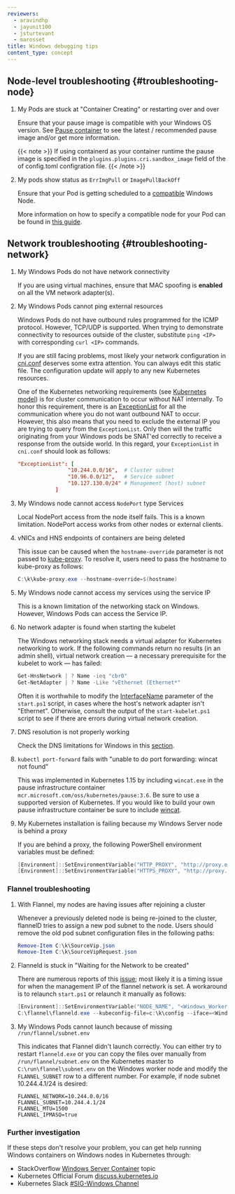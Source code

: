 ```yaml
---
reviewers:
  - aravindhp
  - jayunit100
  - jsturtevant
  - marosset
title: Windows debugging tips
content_type: concept
---
```


<!-- overview -->

<!-- body -->

## Node-level troubleshooting {#troubleshooting-node}

1. My Pods are stuck at "Container Creating" or restarting over and over

   Ensure that your pause image is compatible with your Windows OS version.
   See [Pause container](/docs/concepts/windows/intro/#pause-container)
   to see the latest / recommended pause image and/or get more information.

   {{< note >}}
   If using containerd as your container runtime the pause image is specified in the
   `plugins.plugins.cri.sandbox_image` field of the of config.toml configration file.
   {{< /note >}}

1. My pods show status as `ErrImgPull` or `ImagePullBackOff`

   Ensure that your Pod is getting scheduled to a
   [compatible](https://docs.microsoft.com/virtualization/windowscontainers/deploy-containers/version-compatibility)
   Windows Node.

   More information on how to specify a compatible node for your Pod can be found in
   [this guide](/docs/concepts/windows/user-guide/#ensuring-os-specific-workloads-land-on-the-appropriate-container-host).

## Network troubleshooting {#troubleshooting-network}

1. My Windows Pods do not have network connectivity

   If you are using virtual machines, ensure that MAC spoofing is **enabled** on all
   the VM network adapter(s).

1. My Windows Pods cannot ping external resources

   Windows Pods do not have outbound rules programmed for the ICMP protocol. However,
   TCP/UDP is supported. When trying to demonstrate connectivity to resources
   outside of the cluster, substitute `ping <IP>` with corresponding
   `curl <IP>` commands.

   If you are still facing problems, most likely your network configuration in
   [cni.conf](https://github.com/Microsoft/SDN/blob/master/Kubernetes/flannel/l2bridge/cni/config/cni.conf)
   deserves some extra attention. You can always edit this static file. The
   configuration update will apply to any new Kubernetes resources.

   One of the Kubernetes networking requirements
   (see [Kubernetes model](/docs/concepts/cluster-administration/networking/)) is
   for cluster communication to occur without
   NAT internally. To honor this requirement, there is an
   [ExceptionList](https://github.com/Microsoft/SDN/blob/master/Kubernetes/flannel/l2bridge/cni/config/cni.conf#L20)
   for all the communication where you do not want outbound NAT to occur. However,
   this also means that you need to exclude the external IP you are trying to query
   from the `ExceptionList`. Only then will the traffic originating from your Windows
   pods be SNAT'ed correctly to receive a response from the outside world. In this
   regard, your `ExceptionList` in `cni.conf` should look as follows:

   ```conf
   "ExceptionList": [
                   "10.244.0.0/16",  # Cluster subnet
                   "10.96.0.0/12",   # Service subnet
                   "10.127.130.0/24" # Management (host) subnet
               ]
   ```

1. My Windows node cannot access `NodePort` type Services

   Local NodePort access from the node itself fails. This is a known
   limitation. NodePort access works from other nodes or external clients.

1. vNICs and HNS endpoints of containers are being deleted

   This issue can be caused when the `hostname-override` parameter is not passed to
   [kube-proxy](/docs/reference/command-line-tools-reference/kube-proxy/). To resolve
   it, users need to pass the hostname to kube-proxy as follows:

   ```powershell
   C:\k\kube-proxy.exe --hostname-override=$(hostname)
   ```

1. My Windows node cannot access my services using the service IP

   This is a known limitation of the networking stack on Windows. However, Windows Pods can access the Service IP.

1. No network adapter is found when starting the kubelet

   The Windows networking stack needs a virtual adapter for Kubernetes networking to work.
   If the following commands return no results (in an admin shell),
   virtual network creation — a necessary prerequisite for the kubelet to work — has failed:

   ```powershell
   Get-HnsNetwork | ? Name -ieq "cbr0"
   Get-NetAdapter | ? Name -Like "vEthernet (Ethernet*"
   ```

   Often it is worthwhile to modify the [InterfaceName](https://github.com/microsoft/SDN/blob/master/Kubernetes/flannel/start.ps1#L7)
   parameter of the `start.ps1` script, in cases where the host's network adapter isn't "Ethernet".
   Otherwise, consult the output of the `start-kubelet.ps1` script to see if there are errors during virtual network creation.

1. DNS resolution is not properly working

   Check the DNS limitations for Windows in this [section](/docs/concepts/services-networking/dns-pod-service/#dns-windows).

1. `kubectl port-forward` fails with "unable to do port forwarding: wincat not found"

   This was implemented in Kubernetes 1.15 by including `wincat.exe` in the pause infrastructure container
   `mcr.microsoft.com/oss/kubernetes/pause:3.6`.
   Be sure to use a supported version of Kubernetes.
   If you would like to build your own pause infrastructure container be sure to include
   [wincat](https://github.com/kubernetes/kubernetes/tree/master/build/pause/windows/wincat).

1. My Kubernetes installation is failing because my Windows Server node is behind a proxy

   If you are behind a proxy, the following PowerShell environment variables must be defined:

   ```PowerShell
   [Environment]::SetEnvironmentVariable("HTTP_PROXY", "http://proxy.example.com:80/", [EnvironmentVariableTarget]::Machine)
   [Environment]::SetEnvironmentVariable("HTTPS_PROXY", "http://proxy.example.com:443/", [EnvironmentVariableTarget]::Machine)
   ```

### Flannel troubleshooting

1. With Flannel, my nodes are having issues after rejoining a cluster

   Whenever a previously deleted node is being re-joined to the cluster, flannelD
   tries to assign a new pod subnet to the node. Users should remove the old pod
   subnet configuration files in the following paths:

   ```powershell
   Remove-Item C:\k\SourceVip.json
   Remove-Item C:\k\SourceVipRequest.json
   ```

1. Flanneld is stuck in "Waiting for the Network to be created"

   There are numerous reports of this [issue](https://github.com/coreos/flannel/issues/1066);
   most likely it is a timing issue for when the management IP of the flannel network is set.
   A workaround is to relaunch `start.ps1` or relaunch it manually as follows:

   ```powershell
   [Environment]::SetEnvironmentVariable("NODE_NAME", "<Windows_Worker_Hostname>")
   C:\flannel\flanneld.exe --kubeconfig-file=c:\k\config --iface=<Windows_Worker_Node_IP> --ip-masq=1 --kube-subnet-mgr=1
   ```

1. My Windows Pods cannot launch because of missing `/run/flannel/subnet.env`

   This indicates that Flannel didn't launch correctly. You can either try
   to restart `flanneld.exe` or you can copy the files over manually from
   `/run/flannel/subnet.env` on the Kubernetes master to `C:\run\flannel\subnet.env`
   on the Windows worker node and modify the `FLANNEL_SUBNET` row to a different
   number. For example, if node subnet 10.244.4.1/24 is desired:

   ```env
   FLANNEL_NETWORK=10.244.0.0/16
   FLANNEL_SUBNET=10.244.4.1/24
   FLANNEL_MTU=1500
   FLANNEL_IPMASQ=true
   ```

### Further investigation

If these steps don't resolve your problem, you can get help running Windows containers on Windows nodes in Kubernetes through:

- StackOverflow [Windows Server Container](https://stackoverflow.com/questions/tagged/windows-server-container) topic
- Kubernetes Official Forum [discuss.kubernetes.io](https://discuss.kubernetes.io/)
- Kubernetes Slack [#SIG-Windows Channel](https://kubernetes.slack.com/messages/sig-windows)
